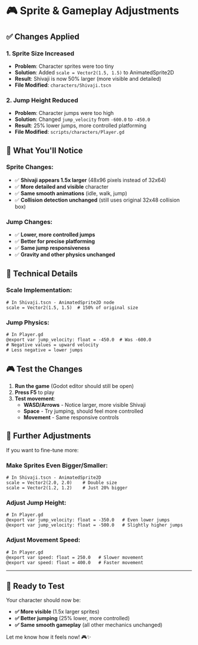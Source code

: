 # 🎮 Sprite & Gameplay Adjustments

## ✅ Changes Applied

### **1. Sprite Size Increased**

- **Problem**: Character sprites were too tiny
- **Solution**: Added `scale = Vector2(1.5, 1.5)` to AnimatedSprite2D
- **Result**: Shivaji is now 50% larger (more visible and detailed)
- **File Modified**: `characters/Shivaji.tscn`

### **2. Jump Height Reduced**

- **Problem**: Character jumps were too high
- **Solution**: Changed `jump_velocity` from `-600.0` to `-450.0`
- **Result**: 25% lower jumps, more controlled platforming
- **File Modified**: `scripts/characters/Player.gd`

## 🎯 What You'll Notice

### **Sprite Changes:**

- ✅ **Shivaji appears 1.5x larger** (48x96 pixels instead of 32x64)
- ✅ **More detailed and visible** character
- ✅ **Same smooth animations** (idle, walk, jump)
- ✅ **Collision detection unchanged** (still uses original 32x48 collision box)

### **Jump Changes:**

- ✅ **Lower, more controlled jumps**
- ✅ **Better for precise platforming**
- ✅ **Same jump responsiveness**
- ✅ **Gravity and other physics unchanged**

## 🔧 Technical Details

### **Scale Implementation:**

```gdscript
# In Shivaji.tscn - AnimatedSprite2D node
scale = Vector2(1.5, 1.5)  # 150% of original size
```

### **Jump Physics:**

```gdscript
# In Player.gd
@export var jump_velocity: float = -450.0  # Was -600.0
# Negative values = upward velocity
# Less negative = lower jumps
```

## 🎮 Test the Changes

1. **Run the game** (Godot editor should still be open)
2. **Press F5** to play
3. **Test movement**:
   - **WASD/Arrows** - Notice larger, more visible Shivaji
   - **Space** - Try jumping, should feel more controlled
   - **Movement** - Same responsive controls

## 🔧 Further Adjustments

If you want to fine-tune more:

### **Make Sprites Even Bigger/Smaller:**

```gdscript
# In Shivaji.tscn - AnimatedSprite2D
scale = Vector2(2.0, 2.0)    # Double size
scale = Vector2(1.2, 1.2)    # Just 20% bigger
```

### **Adjust Jump Height:**

```gdscript
# In Player.gd
@export var jump_velocity: float = -350.0   # Even lower jumps
@export var jump_velocity: float = -500.0   # Slightly higher jumps
```

### **Adjust Movement Speed:**

```gdscript
# In Player.gd
@export var speed: float = 250.0   # Slower movement
@export var speed: float = 400.0   # Faster movement
```

---

## 🎉 Ready to Test

Your character should now be:

- **✅ More visible** (1.5x larger sprites)
- **✅ Better jumping** (25% lower, more controlled)
- **✅ Same smooth gameplay** (all other mechanics unchanged)

Let me know how it feels now! 🎮✨
